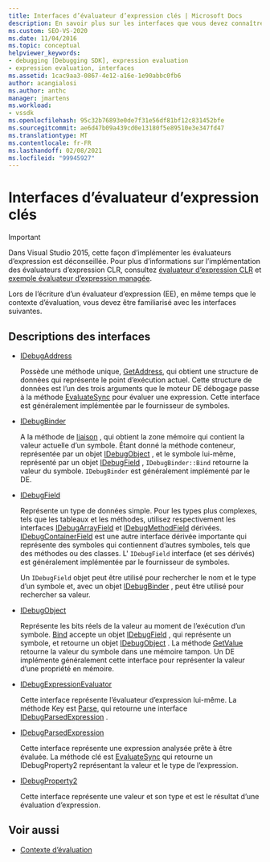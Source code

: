 ```yaml
---
title: Interfaces d’évaluateur d’expression clés | Microsoft Docs
description: En savoir plus sur les interfaces que vous devez connaître lorsque vous écrivez un évaluateur d’expression, ainsi que le contexte d’évaluation.
ms.custom: SEO-VS-2020
ms.date: 11/04/2016
ms.topic: conceptual
helpviewer_keywords:
- debugging [Debugging SDK], expression evaluation
- expression evaluation, interfaces
ms.assetid: 1cac9aa3-0867-4e12-a16e-1e90abbc0fb6
author: acangialosi
ms.author: anthc
manager: jmartens
ms.workload:
- vssdk
ms.openlocfilehash: 95c32b76893e0de7f31e56df81bf12c831452bfe
ms.sourcegitcommit: ae6d47b09a439cd0e13180f5e89510e3e347fd47
ms.translationtype: MT
ms.contentlocale: fr-FR
ms.lasthandoff: 02/08/2021
ms.locfileid: "99945927"
---
```

# <a name="key-expression-evaluator-interfaces"></a>Interfaces d’évaluateur d’expression clés
> [!IMPORTANT]
> Dans Visual Studio 2015, cette façon d’implémenter les évaluateurs d’expression est déconseillée. Pour plus d’informations sur l’implémentation des évaluateurs d’expression CLR, consultez [évaluateur d’expression CLR](https://github.com/Microsoft/ConcordExtensibilitySamples/wiki/CLR-Expression-Evaluators) et [exemple évaluateur d’expression managée](https://github.com/Microsoft/ConcordExtensibilitySamples/wiki/Managed-Expression-Evaluator-Sample).

 Lors de l’écriture d’un évaluateur d’expression (EE), en même temps que le contexte d’évaluation, vous devez être familiarisé avec les interfaces suivantes.

## <a name="interface-descriptions"></a>Descriptions des interfaces

- [IDebugAddress](../../extensibility/debugger/reference/idebugaddress.md)

     Possède une méthode unique, [GetAddress](../../extensibility/debugger/reference/idebugaddress-getaddress.md), qui obtient une structure de données qui représente le point d’exécution actuel. Cette structure de données est l’un des trois arguments que le moteur DE débogage passe à la méthode [EvaluateSync](../../extensibility/debugger/reference/idebugparsedexpression-evaluatesync.md) pour évaluer une expression. Cette interface est généralement implémentée par le fournisseur de symboles.

- [IDebugBinder](../../extensibility/debugger/reference/idebugbinder.md)

     A la méthode de [liaison](../../extensibility/debugger/reference/idebugbinder-bind.md) , qui obtient la zone mémoire qui contient la valeur actuelle d’un symbole. Étant donné la méthode conteneur, représentée par un objet [IDebugObject](../../extensibility/debugger/reference/idebugobject.md) , et le symbole lui-même, représenté par un objet [IDebugField](../../extensibility/debugger/reference/idebugfield.md) , `IDebugBinder::Bind` retourne la valeur du symbole. `IDebugBinder` est généralement implémenté par le DE.

- [IDebugField](../../extensibility/debugger/reference/idebugfield.md)

     Représente un type de données simple. Pour les types plus complexes, tels que les tableaux et les méthodes, utilisez respectivement les interfaces [IDebugArrayField](../../extensibility/debugger/reference/idebugarrayfield.md) et [IDebugMethodField](../../extensibility/debugger/reference/idebugmethodfield.md) dérivées. [IDebugContainerField](../../extensibility/debugger/reference/idebugcontainerfield.md) est une autre interface dérivée importante qui représente des symboles qui contiennent d’autres symboles, tels que des méthodes ou des classes. L' `IDebugField` interface (et ses dérivés) est généralement implémentée par le fournisseur de symboles.

     Un `IDebugField` objet peut être utilisé pour rechercher le nom et le type d’un symbole et, avec un objet [IDebugBinder](../../extensibility/debugger/reference/idebugbinder.md) , peut être utilisé pour rechercher sa valeur.

- [IDebugObject](../../extensibility/debugger/reference/idebugobject.md)

     Représente les bits réels de la valeur au moment de l’exécution d’un symbole. [Bind](../../extensibility/debugger/reference/idebugbinder-bind.md) accepte un objet [IDebugField](../../extensibility/debugger/reference/idebugfield.md) , qui représente un symbole, et retourne un objet [IDebugObject](../../extensibility/debugger/reference/idebugobject.md) . La méthode [GetValue](../../extensibility/debugger/reference/idebugobject-getvalue.md) retourne la valeur du symbole dans une mémoire tampon. Un DE implémente généralement cette interface pour représenter la valeur d’une propriété en mémoire.

- [IDebugExpressionEvaluator](../../extensibility/debugger/reference/idebugexpressionevaluator.md)

     Cette interface représente l’évaluateur d’expression lui-même. La méthode Key est [Parse](../../extensibility/debugger/reference/idebugexpressionevaluator-parse.md), qui retourne une interface [IDebugParsedExpression](../../extensibility/debugger/reference/idebugparsedexpression.md) .

- [IDebugParsedExpression](../../extensibility/debugger/reference/idebugparsedexpression.md)

     Cette interface représente une expression analysée prête à être évaluée. La méthode clé est [EvaluateSync](../../extensibility/debugger/reference/idebugparsedexpression-evaluatesync.md) qui retourne un IDebugProperty2 représentant la valeur et le type de l’expression.

- [IDebugProperty2](../../extensibility/debugger/reference/idebugproperty2.md)

     Cette interface représente une valeur et son type et est le résultat d’une évaluation d’expression.

## <a name="see-also"></a>Voir aussi
- [Contexte d’évaluation](../../extensibility/debugger/evaluation-context.md)
